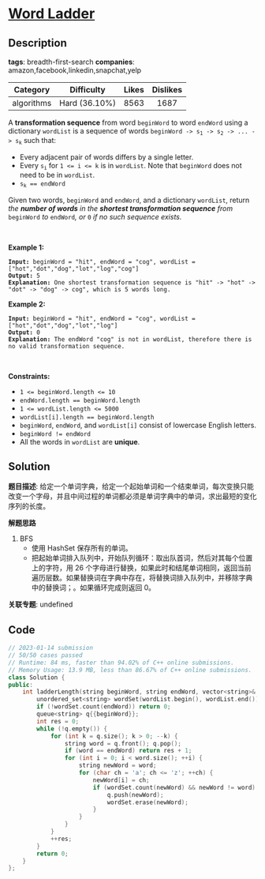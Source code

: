 # [Word Ladder](https://leetcode.com/problems/word-ladder/description/)

## Description

**tags**: breadth-first-search
**companies**: amazon,facebook,linkedin,snapchat,yelp

|  Category  |  Difficulty   | Likes | Dislikes |
| :--------: | :-----------: | :---: | :------: |
| algorithms | Hard (36.10%) | 8563  |   1687   |

<p>A <strong>transformation sequence</strong> from word <code>beginWord</code> to word <code>endWord</code> using a dictionary <code>wordList</code> is a sequence of words <code>beginWord -&gt; s<sub>1</sub> -&gt; s<sub>2</sub> -&gt; ... -&gt; s<sub>k</sub></code> such that:</p>

<ul>
  <li>Every adjacent pair of words differs by a single letter.</li>
  <li>Every <code>s<sub>i</sub></code> for <code>1 &lt;= i &lt;= k</code> is in <code>wordList</code>. Note that <code>beginWord</code> does not need to be in <code>wordList</code>.</li>
  <li><code>s<sub>k</sub> == endWord</code></li>
</ul>

<p>Given two words, <code>beginWord</code> and <code>endWord</code>, and a dictionary <code>wordList</code>, return <em>the <strong>number of words</strong> in the <strong>shortest transformation sequence</strong> from</em> <code>beginWord</code> <em>to</em> <code>endWord</code><em>, or </em><code>0</code><em> if no such sequence exists.</em></p>

<p>&nbsp;</p>
<p><strong>Example 1:</strong></p>

<pre><code><strong>Input:</strong> beginWord = &quot;hit&quot;, endWord = &quot;cog&quot;, wordList = [&quot;hot&quot;,&quot;dot&quot;,&quot;dog&quot;,&quot;lot&quot;,&quot;log&quot;,&quot;cog&quot;]
<strong>Output:</strong> 5
<strong>Explanation:</strong> One shortest transformation sequence is &quot;hit&quot; -&gt; &quot;hot&quot; -&gt; &quot;dot&quot; -&gt; &quot;dog&quot; -&gt; cog&quot;, which is 5 words long.</code></pre>

<p><strong>Example 2:</strong></p>

<pre><code><strong>Input:</strong> beginWord = &quot;hit&quot;, endWord = &quot;cog&quot;, wordList = [&quot;hot&quot;,&quot;dot&quot;,&quot;dog&quot;,&quot;lot&quot;,&quot;log&quot;]
<strong>Output:</strong> 0
<strong>Explanation:</strong> The endWord &quot;cog&quot; is not in wordList, therefore there is no valid transformation sequence.</code></pre>

<p>&nbsp;</p>
<p><strong>Constraints:</strong></p>

<ul>
  <li><code>1 &lt;= beginWord.length &lt;= 10</code></li>
  <li><code>endWord.length == beginWord.length</code></li>
  <li><code>1 &lt;= wordList.length &lt;= 5000</code></li>
  <li><code>wordList[i].length == beginWord.length</code></li>
  <li><code>beginWord</code>, <code>endWord</code>, and <code>wordList[i]</code> consist of lowercase English letters.</li>
  <li><code>beginWord != endWord</code></li>
  <li>All the words in <code>wordList</code> are <strong>unique</strong>.</li>
</ul>

## Solution

**题目描述**: 给定一个单词字典，给定一个起始单词和一个结束单词，每次变换只能改变一个字母，并且中间过程的单词都必须是单词字典中的单词，求出最短的变化序列的长度。

**解题思路**

1. BFS
   - 使用 HashSet 保存所有的单词。
   - 把起始单词排入队列中，开始队列循环：取出队首词，然后对其每个位置上的字符，用 26 个字母进行替换，如果此时和结尾单词相同，返回当前遍历层数。如果替换词在字典中存在，将替换词排入队列中，并移除字典中的替换词；。如果循环完成则返回 0。

**关联专题**: undefined

## Code

```cpp
// 2023-01-14 submission
// 50/50 cases passed
// Runtime: 84 ms, faster than 94.02% of C++ online submissions.
// Memory Usage: 13.9 MB, less than 86.67% of C++ online submissions.
class Solution {
public:
    int ladderLength(string beginWord, string endWord, vector<string>& wordList) {
        unordered_set<string> wordSet(wordList.begin(), wordList.end());
        if (!wordSet.count(endWord)) return 0;
        queue<string> q{{beginWord}};
        int res = 0;
        while (!q.empty()) {
            for (int k = q.size(); k > 0; --k) {
                string word = q.front(); q.pop();
                if (word == endWord) return res + 1;
                for (int i = 0; i < word.size(); ++i) {
                    string newWord = word;
                    for (char ch = 'a'; ch <= 'z'; ++ch) {
                        newWord[i] = ch;
                        if (wordSet.count(newWord) && newWord != word) {
                            q.push(newWord);
                            wordSet.erase(newWord);
                        }
                    }
                }
            }
            ++res;
        }
        return 0;
    }
};
```
